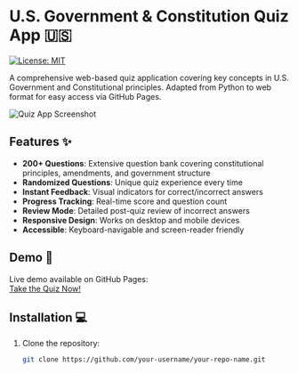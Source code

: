 # U.S. Government & Constitution Quiz App 🇺🇸

[![License: MIT](https://img.shields.io/badge/License-MIT-yellow.svg)](https://opensource.org/licenses/MIT)

A comprehensive web-based quiz application covering key concepts in U.S. Government and Constitutional principles. Adapted from Python to web format for easy access via GitHub Pages.

![Quiz App Screenshot](screenshot.png) <!-- Add actual screenshot later -->

## Features ✨

- **200+ Questions**: Extensive question bank covering constitutional principles, amendments, and government structure
- **Randomized Questions**: Unique quiz experience every time
- **Instant Feedback**: Visual indicators for correct/incorrect answers
- **Progress Tracking**: Real-time score and question count
- **Review Mode**: Detailed post-quiz review of incorrect answers
- **Responsive Design**: Works on desktop and mobile devices
- **Accessible**: Keyboard-navigable and screen-reader friendly

## Demo 🚀

Live demo available on GitHub Pages:  
[Take the Quiz Now!](https://leetmalware.github.io/wgu963.github.io/) <!-- Replace with your actual GitHub Pages URL -->

## Installation 💻

1. Clone the repository:
   ```bash
   git clone https://github.com/your-username/your-repo-name.git
